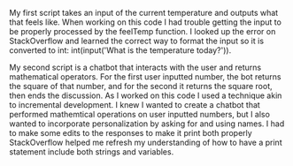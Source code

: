 My first script takes an input of the current temperature and outputs what that feels like.
When working on this code I had trouble getting the input to be properly processed by the feelTemp function. I looked up the error on StackOverflow and learned the correct way to format the input so it is converted to int: int(input('What is the temperature today?')).


My second script is a chatbot that interacts with the user and returns mathematical operators. For the first user inputted number, the bot returns the square of that number, and for the second it returns the square root, then ends the discussion.
As I worked on this code I used a technique akin to incremental development. I knew I wanted to create a chatbot that performed mathemtical operations on user inputted numbers, but I also wanted to incorporate personalization by asking for and using names. I had to make some edits to the responses to make it print both properly StackOverflow helped me refresh my understanding of how to have a print statement include both strings and variables.


